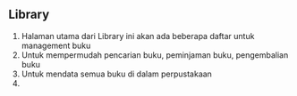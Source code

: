 ## Library

1. Halaman utama dari Library ini akan ada beberapa daftar untuk management buku
2. Untuk mempermudah pencarian buku, peminjaman buku, pengembalian buku
3. Untuk mendata semua buku di dalam perpustakaan
4. 
